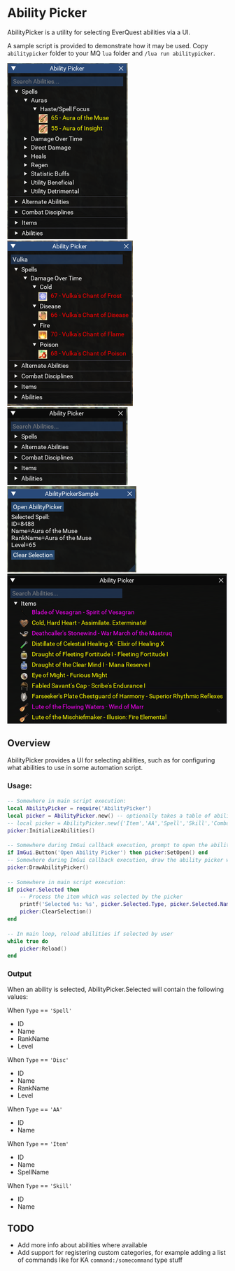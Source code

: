 # Ability Picker

AbilityPicker is a utility for selecting EverQuest abilities via a UI.  

A sample script is provided to demonstrate how it may be used. Copy `abilitypicker` folder to your MQ `lua` folder and `/lua run abilitypicker`.  

![](./images/pickerOpen.png) ![](./images/pickerFiltered.png)  
![](./images/pickerFresh.png) ![](./images/pickerSelected.png)  
![](./images/pickerItemsOnly.png)  

## Overview

AbilityPicker provides a UI for selecting abilities, such as for configuring what abilities to use in some automation script.  

### Usage:

```lua
-- Somewhere in main script execution:
local AbilityPicker = require('AbilityPicker')
local picker = AbilityPicker.new() -- optionally takes a table of ability types to display
-- local picker = AbilityPicker.new({'Item','AA','Spell','Skill','CombatAbility'})
picker:InitializeAbilities()

-- Somewhere during ImGui callback execution, prompt to open the ability picker:
if ImGui.Button('Open Ability Picker') then picker:SetOpen() end
-- Somewhere during ImGui callback execution, draw the ability picker window:
picker:DrawAbilityPicker()

-- Somewhere in main script execution:
if picker.Selected then
    -- Process the item which was selected by the picker
    printf('Selected %s: %s', picker.Selected.Type, picker.Selected.Name)
    picker:ClearSelection()
end

-- In main loop, reload abilities if selected by user
while true do
    picker:Reload()
end
```

### Output

When an ability is selected, AbilityPicker.Selected will contain the following values:  

When `Type` == `'Spell'`
- ID
- Name
- RankName
- Level  

When `Type` == `'Disc'`
- ID
- Name
- RankName
- Level  

When `Type` == `'AA'`
- ID
- Name  

When `Type` == `'Item'`
- ID
- Name
- SpellName  

When `Type` == `'Skill'`
- ID
- Name  

## TODO

- Add more info about abilities where available
- Add support for registering custom categories, for example adding a list of commands like for KA `command:/somecommand` type stuff

